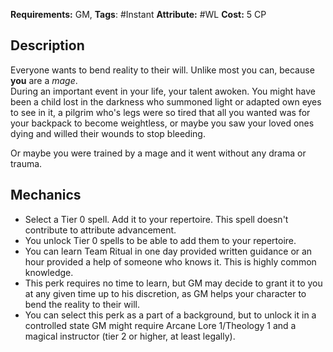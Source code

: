 **Requirements:** GM, **Tags**: #Instant 
**Attribute:** #WL  **Cost:** 5 CP  
## Description
Everyone wants to bend reality to their will. Unlike most you can, because **you** are a *mage*.  
During an important event in your life, your talent awoken. You might have been a child lost in the darkness who summoned light or adapted own eyes to see in it, a pilgrim who's legs were so tired that all you wanted was for your backpack to become weightless, or maybe you saw your loved ones dying and willed their wounds to stop bleeding. 

Or maybe you were trained by a mage and it went without any drama or trauma. 


## Mechanics
* Select a Tier 0 spell. Add it to your repertoire. This spell doesn't contribute to attribute advancement.
* You unlock Tier 0 spells to be able to add them to your repertoire.
* You can learn Team Ritual in one day provided written guidance or an hour provided a help of someone who knows it. This is highly common knowledge.
* This perk requires no time to learn, but GM may decide to grant it to you at any given time up to his discretion, as GM helps your character to bend the reality to their will.
* You can select this perk as a part of a background, but to unlock it in a controlled state GM might require Arcane Lore 1/Theology 1 and a magical instructor (tier 2 or higher, at least legally).
